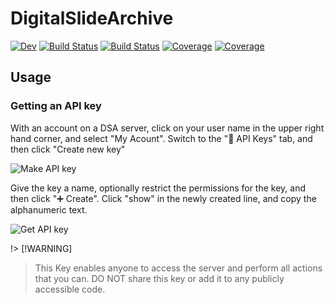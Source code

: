 # DigitalSlideArchive

[![Dev](https://img.shields.io/badge/docs-dev-blue.svg)](https://kescobo.gitlab.io/DigitalSlideArchive.jl/dev)
[![Build Status](https://github.com/kescobo/DigitalSlideArchive.jl/actions/workflows/CI.yml/badge.svg?branch=main)](https://github.com/kescobo/DigitalSlideArchive.jl/actions/workflows/CI.yml?query=branch%3Amain)
[![Build Status](https://gitlab.com/kescobo/DigitalSlideArchive.jl/badges/main/pipeline.svg)](https://gitlab.com/kescobo/DigitalSlideArchive.jl/pipelines)
[![Coverage](https://gitlab.com/kescobo/DigitalSlideArchive.jl/badges/main/coverage.svg)](https://gitlab.com/kescobo/DigitalSlideArchive.jl/commits/main)
[![Coverage](https://codecov.io/gh/kescobo/DigitalSlideArchive.jl/branch/main/graph/badge.svg)](https://codecov.io/gh/kescobo/DigitalSlideArchive.jl)

## Usage

### Getting an API key

With an account on a DSA server,
click on your user name in the upper right hand corner,
and select "My Acount".
Switch to the "🔑 API Keys" tab,
and then click "Create new key"

![Make API key](docs/src/assets/api_key.avif)

Give the key a name,
optionally restrict the permissions for the key,
and then click "➕ Create".
Click "show" in the newly created line,
and copy the alphanumeric text.

![Get API key](docs/src/assets/api_key2.avif)

!> [!WARNING]
> This Key enables anyone to access the server and perform all actions that you can.
> DO NOT share this key or add it to any publicly accessible code.
